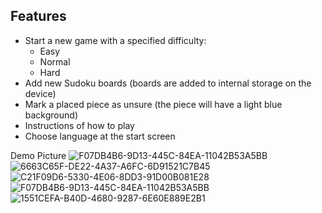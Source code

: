 ## Features
  - Start a new game with a specified difficulty:
    * Easy
    * Normal
    * Hard
  - Add new Sudoku boards (boards are added to internal storage on the device)
  - Mark a placed piece as unsure (the piece will have a light blue background)
  - Instructions of how to play
  - Choose language at the start screen

Demo Picture
![F07DB4B6-9D13-445C-84EA-11042B53A5BB](https://user-images.githubusercontent.com/50478867/68922640-cb9d2980-07ae-11ea-875d-d836b30d47a0.png)
![6663C65F-DE22-4A37-A6FC-6D91521C7B45](https://user-images.githubusercontent.com/50478867/68922722-0e5f0180-07af-11ea-8814-02b278d4cdc5.png)
![C21F09D6-5330-4E06-8DD3-91D00B081E28](https://user-images.githubusercontent.com/50478867/68922724-0e5f0180-07af-11ea-9f90-b426231ccdb0.png)
![F07DB4B6-9D13-445C-84EA-11042B53A5BB](https://user-images.githubusercontent.com/50478867/68922725-0ef79800-07af-11ea-8cc7-62ccbb08b941.png)
![1551CEFA-B40D-4680-9287-6E60E889E2B1](https://user-images.githubusercontent.com/50478867/68922726-0ef79800-07af-11ea-9728-b6c9b1ee34c2.png)
